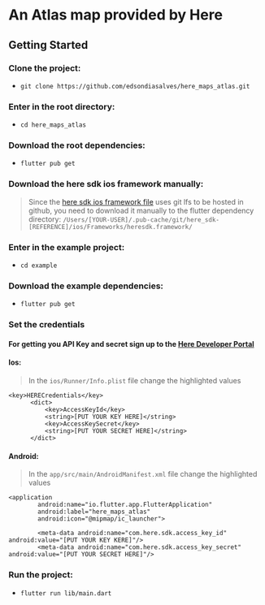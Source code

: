<h1>An Atlas map provided by Here</h1>

## Getting Started

### Clone the project:
* `git clone https://github.com/edsondiasalves/here_maps_atlas.git`
### Enter in the root directory: 
- `cd here_maps_atlas`
### Download the root dependencies:
* `flutter pub get`
### Download the here sdk ios framework manually:
>Since the [here sdk ios framework file](https://github.com/edsondiasalves/here_sdk/blob/main/ios/Frameworks/heresdk.framework/heresdk) uses git lfs to be hosted in github, you need to download it manually to the flutter dependency directory: `/Users/[YOUR-USER]/.pub-cache/git/here_sdk-[REFERENCE]/ios/Frameworks/heresdk.framework/`
### Enter in the example project:
* `cd example`
### Download the example dependencies:
* `flutter pub get`
### Set the credentials
#### For getting you API Key and secret sign up to the [Here Developer Portal](https://developer.here.com/#)
#### Ios:
> In the `ios/Runner/Info.plist` file change the highlighted values
```
<key>HERECredentials</key>
      <dict>
          <key>AccessKeyId</key>
          <string>[PUT YOUR KEY HERE]</string>
          <key>AccessKeySecret</key>
          <string>[PUT YOUR SECRET HERE]</string>
      </dict>
```

#### Android:
> In the `app/src/main/AndroidManifest.xml` file change the highlighted values

```
<application
        android:name="io.flutter.app.FlutterApplication"
        android:label="here_maps_atlas"
        android:icon="@mipmap/ic_launcher">

        <meta-data android:name="com.here.sdk.access_key_id" android:value="[PUT YOUR KEY KERE]"/>
        <meta-data android:name="com.here.sdk.access_key_secret" android:value="[PUT YOUR SECRET HERE]"/>

```
### Run the project:
* `flutter run lib/main.dart`

